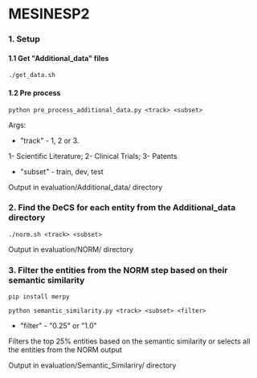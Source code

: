 # MESINESP2

### 1. Setup
#### 1.1 Get "Additional_data" files
```
./get_data.sh
```
#### 1.2 Pre process
```
python pre_process_additional_data.py <track> <subset>
```
Args:
- "track" - 1, 2 or 3.

1- Scientific Literature; 2- Clinical Trials; 3- Patents

- "subset" - train, dev, test

Output in evaluation/Additional_data/ directory

### 2. Find the DeCS for each entity from the Additional_data directory
```
./norm.sh <track> <subset>
```
Output in evaluation/NORM/ directory

### 3. Filter the entities from the NORM step based on their semantic similarity
```
pip install merpy
```

```
python semantic_similarity.py <track> <subset> <filter>
```
- "filter" - "0.25" or "1.0"

Filters the top 25% entities based on the semantic similarity or selects all the entities from the NORM output

Output in evaluation/Semantic_Similariry/ directory
